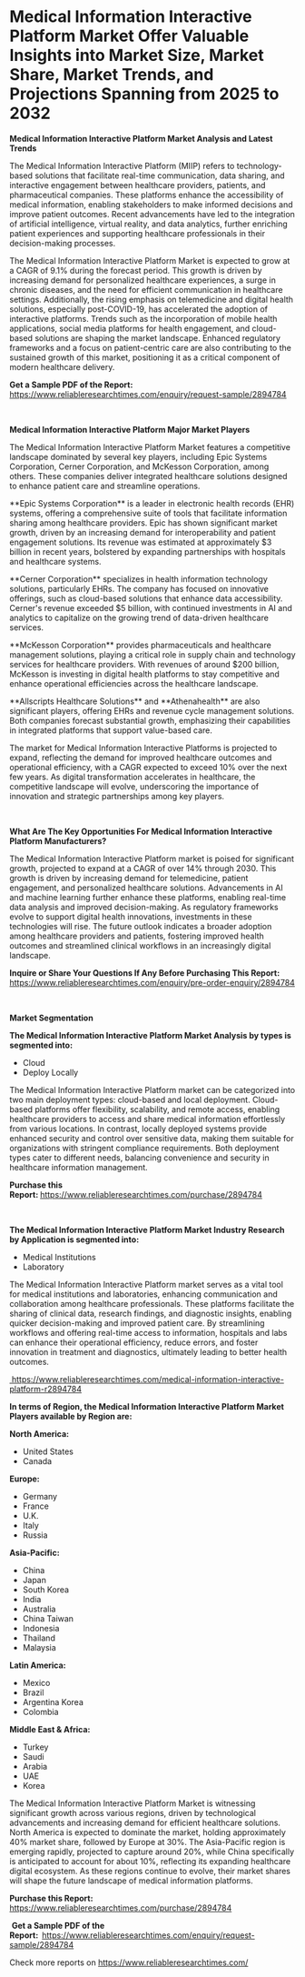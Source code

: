 <p><h1>Medical Information Interactive Platform Market Offer Valuable Insights into Market Size, Market Share, Market Trends, and Projections Spanning from 2025 to 2032</h1></p><p><strong>Medical Information Interactive Platform Market Analysis and Latest Trends</strong></p>
<p><p>The Medical Information Interactive Platform (MIIP) refers to technology-based solutions that facilitate real-time communication, data sharing, and interactive engagement between healthcare providers, patients, and pharmaceutical companies. These platforms enhance the accessibility of medical information, enabling stakeholders to make informed decisions and improve patient outcomes. Recent advancements have led to the integration of artificial intelligence, virtual reality, and data analytics, further enriching patient experiences and supporting healthcare professionals in their decision-making processes.</p><p>The Medical Information Interactive Platform Market is expected to grow at a CAGR of 9.1% during the forecast period. This growth is driven by increasing demand for personalized healthcare experiences, a surge in chronic diseases, and the need for efficient communication in healthcare settings. Additionally, the rising emphasis on telemedicine and digital health solutions, especially post-COVID-19, has accelerated the adoption of interactive platforms. Trends such as the incorporation of mobile health applications, social media platforms for health engagement, and cloud-based solutions are shaping the market landscape. Enhanced regulatory frameworks and a focus on patient-centric care are also contributing to the sustained growth of this market, positioning it as a critical component of modern healthcare delivery.</p></p>
<p><strong>Get a Sample PDF of the Report:&nbsp;</strong> <a href="https://www.reliableresearchtimes.com/enquiry/request-sample/2894784?utm_campaign=3493&utm_medium=2&utm_source=Github&utm_content=ia&utm_term=15032025&utm_id=medical-information-interactive-platform">https://www.reliableresearchtimes.com/enquiry/request-sample/2894784</a></p>
<p>&nbsp;</p>
<p><strong>Medical Information Interactive Platform Major Market Players</strong></p>
<p><p>The Medical Information Interactive Platform Market features a competitive landscape dominated by several key players, including Epic Systems Corporation, Cerner Corporation, and McKesson Corporation, among others. These companies deliver integrated healthcare solutions designed to enhance patient care and streamline operations.</p><p>**Epic Systems Corporation** is a leader in electronic health records (EHR) systems, offering a comprehensive suite of tools that facilitate information sharing among healthcare providers. Epic has shown significant market growth, driven by an increasing demand for interoperability and patient engagement solutions. Its revenue was estimated at approximately $3 billion in recent years, bolstered by expanding partnerships with hospitals and healthcare systems.</p><p>**Cerner Corporation** specializes in health information technology solutions, particularly EHRs. The company has focused on innovative offerings, such as cloud-based solutions that enhance data accessibility. Cerner's revenue exceeded $5 billion, with continued investments in AI and analytics to capitalize on the growing trend of data-driven healthcare services.</p><p>**McKesson Corporation** provides pharmaceuticals and healthcare management solutions, playing a critical role in supply chain and technology services for healthcare providers. With revenues of around $200 billion, McKesson is investing in digital health platforms to stay competitive and enhance operational efficiencies across the healthcare landscape.</p><p>**Allscripts Healthcare Solutions** and **Athenahealth** are also significant players, offering EHRs and revenue cycle management solutions. Both companies forecast substantial growth, emphasizing their capabilities in integrated platforms that support value-based care.</p><p>The market for Medical Information Interactive Platforms is projected to expand, reflecting the demand for improved healthcare outcomes and operational efficiency, with a CAGR expected to exceed 10% over the next few years. As digital transformation accelerates in healthcare, the competitive landscape will evolve, underscoring the importance of innovation and strategic partnerships among key players.</p></p>
<p>&nbsp;</p>
<p><strong>What Are The Key Opportunities For Medical Information Interactive Platform Manufacturers?</strong></p>
<p><p>The Medical Information Interactive Platform market is poised for significant growth, projected to expand at a CAGR of over 14% through 2030. This growth is driven by increasing demand for telemedicine, patient engagement, and personalized healthcare solutions. Advancements in AI and machine learning further enhance these platforms, enabling real-time data analysis and improved decision-making. As regulatory frameworks evolve to support digital health innovations, investments in these technologies will rise. The future outlook indicates a broader adoption among healthcare providers and patients, fostering improved health outcomes and streamlined clinical workflows in an increasingly digital landscape.</p></p>
<p><strong>Inquire or Share Your Questions If Any Before Purchasing This Report:</strong> <a href="https://www.reliableresearchtimes.com/enquiry/pre-order-enquiry/2894784?utm_campaign=3493&utm_medium=2&utm_source=Github&utm_content=ia&utm_term=15032025&utm_id=medical-information-interactive-platform">https://www.reliableresearchtimes.com/enquiry/pre-order-enquiry/2894784</a></p>
<p>&nbsp;</p>
<p><strong>Market Segmentation</strong></p>
<p><strong>The Medical Information Interactive Platform Market Analysis by types is segmented into:</strong></p>
<p><ul><li>Cloud</li><li>Deploy Locally</li></ul></p>
<p><p>The Medical Information Interactive Platform market can be categorized into two main deployment types: cloud-based and local deployment. Cloud-based platforms offer flexibility, scalability, and remote access, enabling healthcare providers to access and share medical information effortlessly from various locations. In contrast, locally deployed systems provide enhanced security and control over sensitive data, making them suitable for organizations with stringent compliance requirements. Both deployment types cater to different needs, balancing convenience and security in healthcare information management.</p></p>
<p><strong>Purchase this Report:&nbsp;</strong><a href="https://www.reliableresearchtimes.com/purchase/2894784?utm_campaign=3493&utm_medium=2&utm_source=Github&utm_content=ia&utm_term=15032025&utm_id=medical-information-interactive-platform">https://www.reliableresearchtimes.com/purchase/2894784</a></p>
<p>&nbsp;</p>
<p><strong>The Medical Information Interactive Platform Market Industry Research by Application is segmented into:</strong></p>
<p><ul><li>Medical Institutions</li><li>Laboratory</li></ul></p>
<p><p>The Medical Information Interactive Platform market serves as a vital tool for medical institutions and laboratories, enhancing communication and collaboration among healthcare professionals. These platforms facilitate the sharing of clinical data, research findings, and diagnostic insights, enabling quicker decision-making and improved patient care. By streamlining workflows and offering real-time access to information, hospitals and labs can enhance their operational efficiency, reduce errors, and foster innovation in treatment and diagnostics, ultimately leading to better health outcomes.</p></p>
<p><a href="https://www.reliableresearchtimes.com/medical-information-interactive-platform-r2894784?utm_campaign=3493&utm_medium=2&utm_source=Github&utm_content=ia&utm_term=15032025&utm_id=medical-information-interactive-platform">&nbsp;https://www.reliableresearchtimes.com/medical-information-interactive-platform-r2894784</a></p>
<p><strong>In terms of Region, the Medical Information Interactive Platform Market Players available by Region are:</strong></p>
<p>
    <p> <strong> North America: </strong>
        <ul>
            <li>United States</li>
            <li>Canada</li>
        </ul>
        </p> 
    <p> <strong> Europe: </strong>
        <ul>
            <li>Germany</li>
            <li>France</li>
            <li>U.K.</li>
            <li>Italy</li>
            <li>Russia</li>
        </ul>
        </p> 
    <p> <strong> Asia-Pacific: </strong>
        <ul>
            <li>China</li>
            <li>Japan</li>
            <li>South Korea</li>
            <li>India</li>
            <li>Australia</li>
            <li>China Taiwan</li>
            <li>Indonesia</li>
            <li>Thailand</li>
            <li>Malaysia</li>
        </ul>
        </p> 
    <p> <strong> Latin America: </strong>
        <ul>
            <li>Mexico</li>
            <li>Brazil</li>
            <li>Argentina Korea</li>
            <li>Colombia</li>
        </ul>
        </p> 
    <p> <strong> Middle East & Africa: </strong>
        <ul>
            <li>Turkey</li>
            <li>Saudi</li>
            <li>Arabia</li>
            <li>UAE</li>
            <li>Korea</li>
        </ul>
    </p>
    </p>
<p><p>The Medical Information Interactive Platform Market is witnessing significant growth across various regions, driven by technological advancements and increasing demand for efficient healthcare solutions. North America is expected to dominate the market, holding approximately 40% market share, followed by Europe at 30%. The Asia-Pacific region is emerging rapidly, projected to capture around 20%, while China specifically is anticipated to account for about 10%, reflecting its expanding healthcare digital ecosystem. As these regions continue to evolve, their market shares will shape the future landscape of medical information platforms.</p></p>
<p><strong>Purchase this Report: </strong><a href="https://www.reliableresearchtimes.com/purchase/2894784?utm_campaign=3493&utm_medium=2&utm_source=Github&utm_content=ia&utm_term=15032025&utm_id=medical-information-interactive-platform">https://www.reliableresearchtimes.com/purchase/2894784</a></p>
<p>&nbsp;<strong>Get a Sample PDF of the Report:&nbsp;&nbsp;</strong><a href="https://www.reliableresearchtimes.com/enquiry/request-sample/2894784?utm_campaign=3493&utm_medium=2&utm_source=Github&utm_content=ia&utm_term=15032025&utm_id=medical-information-interactive-platform">https://www.reliableresearchtimes.com/enquiry/request-sample/2894784</a></p>
<p><strong></strong></p>
<p>Check more reports on <a href="https://www.reliableresearchtimes.com/?utm_campaign=3493&utm_medium=2&utm_source=Github&utm_content=ia&utm_term=15032025&utm_id=medical-information-interactive-platform">https://www.reliableresearchtimes.com/</a></p>